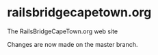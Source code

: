 railsbridgecapetown.org
================

The RailsBridgeCapeTown.org web site

Changes are now made on the master branch.